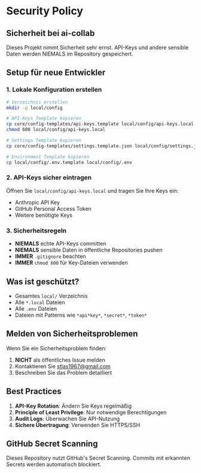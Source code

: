 # Security Policy

## Sicherheit bei ai-collab

Dieses Projekt nimmt Sicherheit sehr ernst. API-Keys und andere sensible Daten werden NIEMALS im Repository gespeichert.

## Setup für neue Entwickler

### 1. Lokale Konfiguration erstellen

```bash
# Verzeichnis erstellen
mkdir -p local/config

# API-Keys Template kopieren
cp core/config-templates/api-keys.template local/config/api-keys.local
chmod 600 local/config/api-keys.local

# Settings Template kopieren
cp core/config-templates/settings.template.json local/config/settings.json

# Environment Template kopieren
cp local/config/.env.template local/config/.env
```

### 2. API-Keys sicher eintragen

Öffnen Sie `local/config/api-keys.local` und tragen Sie Ihre Keys ein:
- Anthropic API Key
- GitHub Personal Access Token
- Weitere benötigte Keys

### 3. Sicherheitsregeln

- **NIEMALS** echte API-Keys committen
- **NIEMALS** sensible Daten in öffentliche Repositories pushen
- **IMMER** `.gitignore` beachten
- **IMMER** `chmod 600` für Key-Dateien verwenden

## Was ist geschützt?

- Gesamtes `local/` Verzeichnis
- Alle `*.local` Dateien
- Alle `.env` Dateien
- Dateien mit Patterns wie `*api*key*`, `*secret*`, `*token*`

## Melden von Sicherheitsproblemen

Wenn Sie ein Sicherheitsproblem finden:
1. **NICHT** als öffentliches Issue melden
2. Kontaktieren Sie stlas1967@gmail.com
3. Beschreiben Sie das Problem detailliert

## Best Practices

1. **API-Key Rotation**: Ändern Sie Keys regelmäßig
2. **Principle of Least Privilege**: Nur notwendige Berechtigungen
3. **Audit Logs**: Überwachen Sie API-Nutzung
4. **Sichere Übertragung**: Verwenden Sie HTTPS/SSH

## GitHub Secret Scanning

Dieses Repository nutzt GitHub's Secret Scanning. Commits mit erkannten Secrets werden automatisch blockiert.